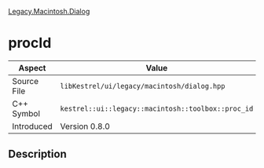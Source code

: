 [Legacy.Macintosh.Dialog](index)
# procId
| Aspect | Value |
| --- | --- |
| Source File | `libKestrel/ui/legacy/macintosh/dialog.hpp` |
| C++ Symbol | `kestrel::ui::legacy::macintosh::toolbox::proc_id` |
| Introduced | Version 0.8.0 |
## Description

